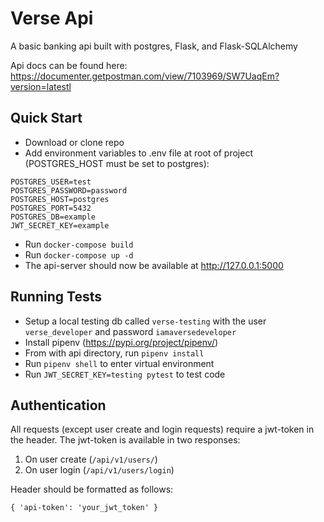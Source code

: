 # Verse Api
A basic banking api built with postgres, Flask, and Flask-SQLAlchemy

Api docs can be found here: https://documenter.getpostman.com/view/7103969/SW7UaqEm?version=latestl

## Quick Start
- Download or clone repo
- Add environment variables to .env file at root of project (POSTGRES_HOST must be set to postgres):
```
POSTGRES_USER=test
POSTGRES_PASSWORD=password
POSTGRES_HOST=postgres
POSTGRES_PORT=5432
POSTGRES_DB=example
JWT_SECRET_KEY=example
```
- Run `docker-compose build` 
- Run `docker-compose up -d`
- The api-server should now be available at http://127.0.0.1:5000

## Running Tests
- Setup a local testing db called `verse-testing` with the user `verse_developer` and password `iamaversedeveloper`
- Install pipenv (https://pypi.org/project/pipenv/)
- From with api directory, run `pipenv install`
- Run `pipenv shell` to enter virtual environment
- Run `JWT_SECRET_KEY=testing pytest` to test code

## Authentication
All requests (except user create and login requests) require a jwt-token in the header. The jwt-token is available in two responses:

1. On user create (`/api/v1/users/`)
2. On user login (`/api/v1/users/login`)

Header should be formatted as follows:
```
{ 'api-token': 'your_jwt_token' }
```
